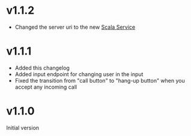 v1.1.2
======

* Changed the server uri to the new [Scala Service](https://github.com/wirecloud-fiware/kurento-example-services-scala)

v1.1.1
======

* Added this changelog
* Added input endpoint for changing user in the input
* Fixed the transition from "call button" to "hang-up button" when you accept any incoming call

v1.1.0
======

Initial version
